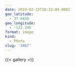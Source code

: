 ```yaml
---
date: 2019-02-15T16:33:04.000Z
geo_latitude:
  - 37.8428
geo_longitude:
  - -122.246
format: image
kind:
  - Photo
slug: '3467'
---
```

{{< gallery >}}
